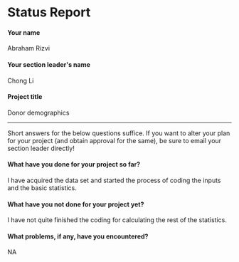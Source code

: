 # Status Report

#### Your name
Abraham Rizvi

#### Your section leader's name
Chong Li

#### Project title
Donor demographics

***

Short answers for the below questions suffice. If you want to alter your plan for your project (and obtain approval for the same), be sure to email your section leader directly!

#### What have you done for your project so far?
I have acquired the data set and started the process of coding the inputs and the basic statistics.

#### What have you not done for your project yet?
I have not quite finished the coding for calculating the rest of the statistics.

#### What problems, if any, have you encountered?
NA